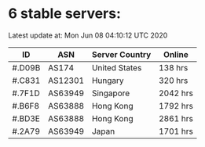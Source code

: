 # 6 stable servers:

Latest update at: Mon Jun 08 04:10:12 UTC 2020

| ID | ASN | Server Country | Online |
| -- | --- | -------------- | ------ |
| #.D09B | AS174 | United States | 138 hrs |
| #.C831 | AS12301 | Hungary | 320 hrs |
| #.7F1D | AS63949 | Singapore | 2042 hrs |
| #.B6F8 | AS63888 | Hong Kong | 1792 hrs |
| #.BD3E | AS63888 | Hong Kong | 2861 hrs |
| #.2A79 | AS63949 | Japan | 1701 hrs |

